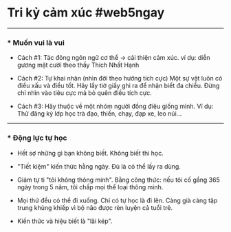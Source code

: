 # Tri kỷ cảm xúc #web5ngay

----
### * Muốn vui là vui

- Cách #1: Tác đông ngôn ngữ cơ thể -> cải thiện cảm xúc.
ví dụ: diễn gương mặt cười theo thầy Thích Nhất Hạnh

- Cách #2: Tự khai nhãn (nhìn đời theo hướng tích cực)
Một sự vật luôn có điều xấu và điều tốt. Hãy lấy tiờ giấy ghi ra để nhận biết đa chiều. Đừng chỉ nhìn vào tiêu cực mà bỏ quên điều tích cực.

- Cách #3: Hãy thuộc về một nhóm người đồng điệu giống mình. Ví dụ: Thử đăng ký lớp học trà đạo, thiền, chạy, đạp xe, leo núi...
 
----
### * Động lực tự học

- Hết sợ những gì bạn không biết. Không biết thì học.
	
- "Tiết kiệm" kiến thức hằng ngày. Đủ là có thể lấy ra dùng.
	
- Giảm tự ti "tôi không thông minh". Bằng công thức: nếu tôi cố gắng 365 ngày trong 5 năm, tôi chấp mọi thể loại thông minh.
	
- Mọi thứ đều có thể đi xuống. Chỉ có tự học là đi lên. Càng già càng tập trung khủng khiếp vì bộ não được rèn luyện cả tuổi trẻ.

- Kiến thức và hiệu biết là "lãi kép".